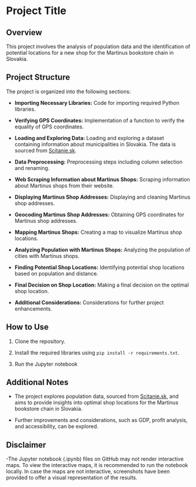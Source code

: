 # Project Title

## Overview

This project involves the analysis of population data and the identification of potential locations for a new shop for the Martinus bookstore chain in Slovakia.

## Project Structure

The project is organized into the following sections:

- **Importing Necessary Libraries:** Code for importing required Python libraries.

- **Verifying GPS Coordinates:** Implementation of a function to verify the equality of GPS coordinates.

- **Loading and Exploring Data:** Loading and exploring a dataset containing information about municipalities in Slovakia. The data is sourced from [Scitanie.sk](https://www.scitanie.sk/obyvatelia/zakladne-vysledky/pocet-obyvatelov/SR/SK0/OB).

- **Data Preprocessing:** Preprocessing steps including column selection and renaming.

- **Web Scraping Information about Martinus Shops:** Scraping information about Martinus shops from their website.

- **Displaying Martinus Shop Addresses:** Displaying and cleaning Martinus shop addresses.

- **Geocoding Martinus Shop Addresses:** Obtaining GPS coordinates for Martinus shop addresses.

- **Mapping Martinus Shops:** Creating a map to visualize Martinus shop locations.

- **Analyzing Population with Martinus Shops:** Analyzing the population of cities with Martinus shops.

- **Finding Potential Shop Locations:** Identifying potential shop locations based on population and distance.

- **Final Decision on Shop Location:** Making a final decision on the optimal shop location.

- **Additional Considerations:** Considerations for further project enhancements.

## How to Use

1. Clone the repository.

2. Install the required libraries using `pip install -r requirements.txt`.

3. Run the Jupyter notebook

## Additional Notes

- The project explores population data, sourced from [Scitanie.sk](https://www.scitanie.sk/obyvatelia/zakladne-vysledky/pocet-obyvatelov/SR/SK0/OB), and aims to provide insights into optimal shop locations for the Martinus bookstore chain in Slovakia.

- Further improvements and considerations, such as GDP, profit analysis, and accessibility, can be explored.

## Disclaimer 
-The Jupyter notebook (.ipynb) files on GitHub may not render interactive maps. To view the interactive maps, it is recommended to run the notebook locally. In case the maps are not interactive, screenshots have been provided to offer a visual representation of the results.
